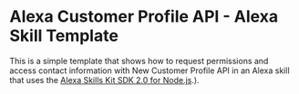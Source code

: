 # Alexa Customer Profile API - Alexa Skill Template

This is a simple template that shows how to request permissions and access contact information with New Customer Profile API  in an Alexa skill that uses the [Alexa Skills Kit SDK 2.0 for Node.js](https://github.com/alexa/alexa-skills-kit-sdk-for-nodejs).).